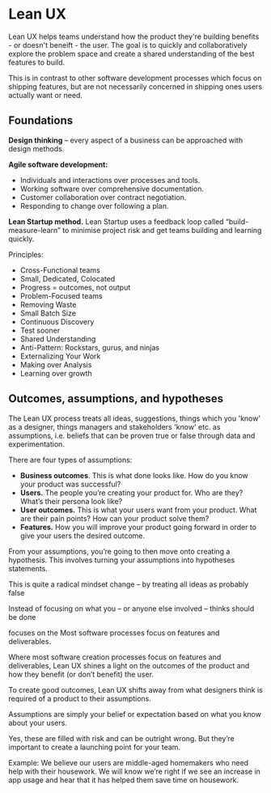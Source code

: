 # Lean UX

Lean UX helps teams understand how the product they're building benefits - or doesn't beneift - the user. The goal is to quickly and collaboratively explore the problem space and create a shared understanding of the best features to build.

This is in contrast to other software development processes which focus on shipping features, but are not necessarily concerned in shipping ones users actually want or need.

## Foundations

**Design  thinking** – every aspect of a business can be approached with design methods.

**Agile software development:**

* Individuals and interactions over processes and tools.
* Working software over comprehensive documentation.
* Customer collaboration over contract negotiation.
* Responding to change over following a plan.

**Lean Startup method.** Lean Startup uses a feedback loop called “build-measure-learn” to minimise project risk and get teams building and learning quickly. 

Principles:

- Cross-Functional teams
- Small, Dedicated, Colocated
- Progress = outcomes, not output
- Problem-Focused teams
- Removing Waste
- Small Batch Size
- Continuous Discovery
- Test sooner
- Shared Understanding
- Anti-Pattern: Rockstars, gurus, and ninjas
- Externalizing Your Work
- Making over Analysis
- Learning over growth


## Outcomes, assumptions, and hypotheses



The Lean UX process treats all ideas, suggestions, things which you 'know' as a designer, things managers and stakeholders 'know' etc. as assumptions, i.e. beliefs that can be proven true or false through data and experimentation.

There are four types of assumptions:

* **Business outcomes**. This is what done looks like. How do you know your product was successful?
* **Users.** The people you’re creating your product for. Who are they? What’s their persona look like?
* **User outcomes.** This is what your users want from your product. What are their pain points? How can your product solve them?
* **Features.** How you will improve your product going forward in order to give your users the desired outcome. 


From your assumptions, you’re going to then move onto creating a hypothesis. This involves turning your assumptions into hypotheses statements. 

This is quite a radical mindset change – by treating all ideas as probably false




Instead of focusing on what you – or anyone else involved – thinks should be done

 focuses on the Most software processes focus on features and deliverables.

Where most software creation processes focus on features and deliverables, Lean UX shines a light on the outcomes of the product and how they benefit (or don’t benefit) the user.

To create good outcomes, Lean UX shifts away from what designers think is required of a product to their assumptions. 

Assumptions are simply your belief or expectation based on what you know about your users. 

Yes, these are filled with risk and can be outright wrong. But they’re important to create a launching point for your team. 



Example: We believe our users are middle-aged homemakers who need help with their housework. We will know we’re right if we see an increase in app usage and hear that it has helped them save time on housework. 